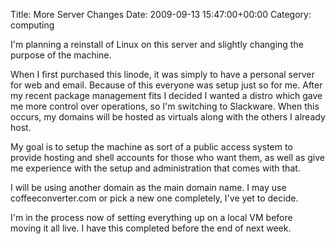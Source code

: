 Title: More Server Changes
Date: 2009-09-13 15:47:00+00:00
Category: computing

I'm planning a reinstall of Linux on this server and slightly changing the
purpose of the machine.

  
  
  
When I first purchased this linode, it was simply to have a personal server
for web and email. Because of this everyone was setup just so for me. After my
recent package management fits I decided I wanted a distro which gave me more
control over operations, so I'm switching to Slackware. When this occurs, my
domains will be hosted as virtuals along with the others I already host.

  
  
  
My goal is to setup the machine as sort of a public access system to provide
hosting and shell accounts for those who want them, as well as give me
experience with the setup and administration that comes with that.

  
  
  
I will be using another domain as the main domain name. I may use
coffeeconverter.com or pick a new one completely, I've yet to decide.

  
  
  
I'm in the process now of setting everything up on a local VM before moving it
all live. I have this completed before the end of next week.

